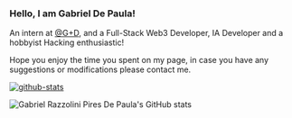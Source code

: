 [my-link]: https://github.com/gabdepa
[github-stats]: https://github-readme-stats-git-masterorgs-github-readme-stats-team.vercel.app/api?username=gabdepa&include_orgs=true&count_private=true&include_all_commits=true&show_icons=true&theme=transparent
<!---
[top-langs]: https://github-readme-stats-git-masterorgs-github-readme-stats-team.vercel.app/api/top-langs/?username=gabdepa&include_orgs=true&show_icons=true&layout=compact&theme=transparent
[wakatime-stats]: https://github-readme-stats.vercel.app/api/wakatime?username=gabdepa&show_icons=true&theme=transparent
-->

### Hello, I am Gabriel De Paula!

An intern at [@G+D](https://www.gi-de.com/en/), and a Full-Stack Web3 Developer, IA Developer and a hobbyist Hacking enthusiastic!

Hope you enjoy the time you spent on my page, in case you have any suggestions or modifications please contact me.

[ ![github-stats][] ][my-link]

![Gabriel Razzolini Pires De Paula's GitHub stats](https://github-readme-stats.vercel.app/api/top-langs/?username=gabdepa&theme=dracula&langs_count=10&layout=compact)
